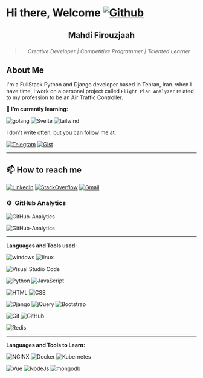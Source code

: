 # Hi there, Welcome [![Github](https://img.shields.io/github/followers/mh-firouzjaah?label=Follow%20me&style=social)](https://github.com/mh-firouzjaah)

<h2 align="center">

<b>Mahdi Firouzjaah</b>

</h2>

<blockquote align="center">
  <p>
    <em>Creative Developer | Competitive Programmer | Talented Learner</em>
  </p>
</blockquote>

## About Me

I'm a FullStack Python and Django developer based in Tehran, Iran. when I have time,
I work on a personal project called `Flight Plan Analyzer` related to
my profession to be an Air Traffic Controller.

**🌱 I’m currently learning:**

![golang](https://img.shields.io/badge/-golang-2A2B2D?style=flat&logo=go)
![Svelte](https://img.shields.io/badge/-Svelte-2A2B2D?style=flat&logo=Svelte)
![tailwind](https://img.shields.io/badge/-tailwind-2A2B2D?style=flat&logo=tailwind-css)

I don't write often, but you can follow me at:

[![Telegram](https://img.shields.io/badge/-Telegram-2A2B2D?style=flat&logo=telegram)](https://t.me/programming_tricks)
[![Gist](https://img.shields.io/badge/-Gist-2A2B2D?style=flat&logo=github&logoColor=white)](https://gist.github.com/mh-firouzjaah)

---

## 📫 How to reach me

[![LinkedIn](https://img.shields.io/badge/-LinkedIn-blue?style=flat-square&logo=linkedin)](https://linkedin.com/in/mahdi-firouzjaah)
[![StackOverflow](https://img.shields.io/badge/-StackOverflow-FE7A16?style=flat-square&logo=stack-overflow&logoColor=white)](https://stackoverflow.com/users/10651401/mahdi-firouzjah)
[![Gmail](https://img.shields.io/badge/Gmail-D14836?style=flat&logo=gmail&logoColor=white)](mailto:mh.firouzjah@gmail.com)

### ⚙️ &nbsp;GitHub Analytics

![GitHub-Analytics](https://github-readme-stats.vercel.app/api/top-langs/?username=mh-firouzjaah&layout=compact&langs_count=8&theme=algolia)

![GitHub-Analytics](https://github-readme-stats.vercel.app/api?username=mh-firouzjaah&show_icons=true&theme=algolia&include_all_commits=true&count_private=true)

---

**Languages and Tools used:**

![windows](https://img.shields.io/badge/-windows-2A2B2D?style=flat&logo=windows&logoColor=blue)
![linux](https://img.shields.io/badge/-linux-2A2B2D?style=flat&logo=linux&logoColor=black)

![Visual Studio Code](https://img.shields.io/badge/-VSCode-2A2B2D?style=flat&logo=visual-studio-code&logoColor=007ACC)

![Python](https://img.shields.io/badge/-Python-2A2B2D?style=flat&logo=python)
![JavaScript](https://img.shields.io/badge/-JavaScript-2A2B2D?style=flat&logo=javascript)

![HTML](https://img.shields.io/badge/-HTML-2A2B2D?style=flat&logo=HTML5)
![CSS](https://img.shields.io/badge/-CSS-2A2B2D?style=flat&logo=CSS3&logoColor=1572B6)

![Django](https://img.shields.io/badge/-Django-2A2B2D?style=flat&logo=django&logoColor=darkgreen)
![jQuery](https://img.shields.io/badge/-jQuery-2A2B2D?style=flat&logo=jQuery&logoColor=1572B6)
![Bootstrap](https://img.shields.io/badge/-Bootstrap-2A2B2D?style=flat&logo=bootstrap&logoColor=563D7C)

![Git](https://img.shields.io/badge/-Git-2A2B2D?style=flat&logo=git)
![GitHub](https://img.shields.io/badge/-GitHub-2A2B2D?style=flat&logo=github&logoColor=white)

![Redis](https://img.shields.io/badge/-Redis-2A2B2D?style=flat&logo=Redis)

---

**Languages and Tools to Learn:**

![NGINX](https://img.shields.io/badge/-NGINX-2A2B2D?style=flat&logo=nginx&logoColor=darkgreen)
![Docker](https://img.shields.io/badge/-Docker-2A2B2D?style=flat&logo=Docker)
![Kubernetes](https://img.shields.io/badge/-Kubernetes-2A2B2D?style=flat&logo=Kubernetes)

![Vue](https://img.shields.io/badge/-Vue-2A2B2D?style=flat&logo=Vue-dot-js)
![NodeJs](https://img.shields.io/badge/-NodeJs-2A2B2D?style=flat&logo=Node-dot-js)
![mongodb](https://img.shields.io/badge/-mongodb-2A2B2D?style=flat&logo=mongodb)
